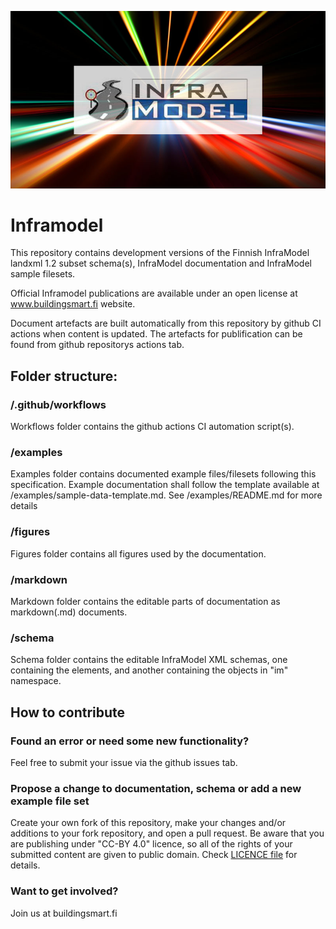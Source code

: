 ![InfraModel logo](/figures/inframodel-cover.jpg "InfraModel logo")

# Inframodel
This repository contains development versions of the Finnish InfraModel landxml 1.2 subset schema(s), InfraModel documentation and InfraModel sample filesets. 

Official Inframodel publications are available under an open license at www.buildingsmart.fi website.

Document artefacts are built automatically from this repository by github CI actions when content is updated. The artefacts for publification can be found from github repositorys actions tab. 

## Folder structure:

### /.github/workflows
Workflows folder contains the github actions CI automation script(s).

### /examples
Examples folder contains documented example files/filesets following this specification. Example documentation shall follow the template available at /examples/sample-data-template.md. See /examples/README.md for more details

### /figures
Figures folder contains all figures used by the documentation.

### /markdown
Markdown folder contains the editable parts of documentation as markdown(.md) documents. 
  
### /schema
Schema folder contains the editable InfraModel XML schemas, one containing the elements, and another containing the objects in "im" namespace. 

## How to contribute

### Found an error or need some new functionality?
Feel free to submit your issue via the github issues tab.

### Propose a change to documentation, schema or add a new example file set
Create your own fork of this repository, make your changes and/or additions to your fork repository, and open a pull request. Be aware that you are publishing under "CC-BY 4.0" licence, so all of the rights of your submitted content are given to public domain. Check [LICENCE file](./LICENCE) for details.

### Want to get involved?
Join us at buildingsmart.fi


